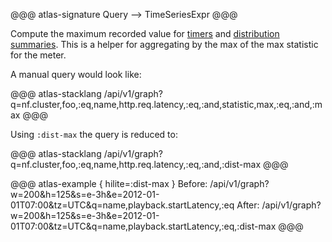 @@@ atlas-signature
Query
-->
TimeSeriesExpr
@@@

Compute the maximum recorded value for [timers] and [distribution summaries]. This
is a helper for aggregating by the max of the max statistic for the meter.

A manual query would look
like:

@@@ atlas-stacklang
/api/v1/graph?q=nf.cluster,foo,:eq,name,http.req.latency,:eq,:and,statistic,max,:eq,:and,:max
@@@

Using `:dist-max` the query is reduced to:

@@@ atlas-stacklang
/api/v1/graph?q=nf.cluster,foo,:eq,name,http.req.latency,:eq,:and,:dist-max
@@@

[timers]: ../../spectator/core/meters/timer.md
[distribution summaries]: ../../spectator/core/meters/dist-summary.md

@@@ atlas-example { hilite=:dist-max }
Before: /api/v1/graph?w=200&h=125&s=e-3h&e=2012-01-01T07:00&tz=UTC&q=name,playback.startLatency,:eq
After: /api/v1/graph?w=200&h=125&s=e-3h&e=2012-01-01T07:00&tz=UTC&q=name,playback.startLatency,:eq,:dist-max
@@@